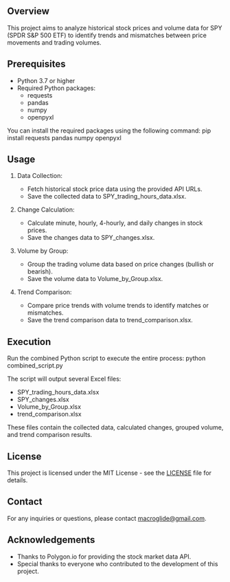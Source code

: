 ## Overview

This project aims to analyze historical stock prices and volume data for SPY (SPDR S&P 500 ETF) to identify trends and mismatches between price movements and trading volumes.

## Prerequisites

- Python 3.7 or higher
- Required Python packages:
  - requests
  - pandas
  - numpy
  - openpyxl

You can install the required packages using the following command:
pip install requests pandas numpy openpyxl

## Usage

1. Data Collection:
   - Fetch historical stock price data using the provided API URLs.
   - Save the collected data to SPY_trading_hours_data.xlsx.

2. Change Calculation:
   - Calculate minute, hourly, 4-hourly, and daily changes in stock prices.
   - Save the changes data to SPY_changes.xlsx.

3. Volume by Group:
   - Group the trading volume data based on price changes (bullish or bearish).
   - Save the volume data to Volume_by_Group.xlsx.

4. Trend Comparison:
   - Compare price trends with volume trends to identify matches or mismatches.
   - Save the trend comparison data to trend_comparison.xlsx.

## Execution

Run the combined Python script to execute the entire process:
python combined_script.py

The script will output several Excel files:

- SPY_trading_hours_data.xlsx
- SPY_changes.xlsx
- Volume_by_Group.xlsx
- trend_comparison.xlsx

These files contain the collected data, calculated changes, grouped volume, and trend comparison results.

## License

This project is licensed under the MIT License - see the [LICENSE](LICENSE) file for details.

## Contact

For any inquiries or questions, please contact [macroglide@gmail.com](mailto:macroglide@gmail.com).

## Acknowledgements

- Thanks to Polygon.io for providing the stock market data API.
- Special thanks to everyone who contributed to the development of this project.
